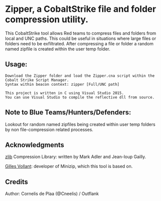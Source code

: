 # Zipper, a CobaltStrike file and folder compression utility.
This CobaltStrike tool allows Red teams to compress files and folders from local and UNC paths. This could be useful in situations where large files or folders need to be exfiltrated. After compressing a file or folder a random named zipfile is created within the user temp folder.

## Usage:

```
Download the Zipper folder and load the Zipper.cna script within the Cobalt Strike Script Manager.
Syntax within beacon context: zipper [Full/UNC path]
```

```
This project is written in C using Visual Studio 2015.
You can use Visual Studio to compile the reflective dll from source.
```
## Note to Blue Teams/Hunters/Defenders:
Lookout for random named zipfiles being created within user temp folders by non file-compression related processes.

## Acknowledgments
[zlib](https://zlib.net/) Compression Library: written by Mark Adler and Jean-loup Gailly.

[Gilles Vollant](https://www.winimage.com/zLibDll/minizip.html): developer of Minizip, which this tool is based on.

## Credits
Author: Cornelis de Plaa (@Cneelis) / Outflank
